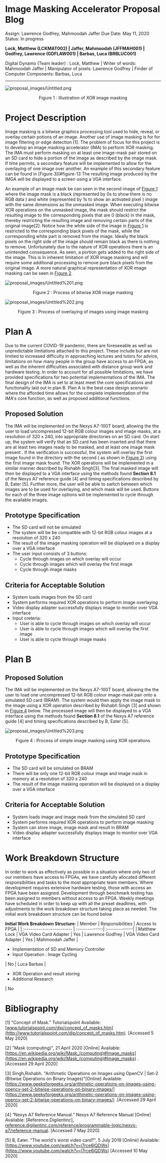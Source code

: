 # Image Masking Accelerator Proposal Blog

Assign: Lawrence Godfrey, Mahmoodah Jaffer
Due Date: May 11, 2020
Status: In progress

**Lock, Matthew (LCKMAT002) | Jaffer, Mahmoodah (JFFMAH001) | Godfrey, Lawrence (GDFLAW001) | Barbas, Luca (BRBLUC001)**

Digital Dynamo (Team leader) : Lock, Matthew | Writer of words: Mahmoodah Jaffer | Manipulator of pixels: Lawrence Godfrey |  Finder of Computer Components: Barbas, Luca

---

<a name="figure-1">![proposal_images/Untitled.png](proposal_images/banner.png)

</a><div align="center"> Figure 1 : Illustration of XOR image masking</div>

# Project Description

Image masking is a bitwise graphics processing tool used to hide, reveal, or overlay certain potions of an image. Another use of image masking is for for image filtering or edge detection [1]. The problem of focus for this project is to develop an image masking accelerator (IMA) to perform XOR masking. The IMA must perform masking on at least one image-mask pair stored on an SD card to hide a portion of the image as described by the image mask. If time permits, a secondary feature will be implemented to allow for the overlaying of one image over another. An  example of this secondary feature can be found in [Figure 3](#figure-13  The resulting image produced by the IMGA will be displayed to a screen using a VGA interface.

An example of an image mask be can seen in the second image of [Figure 1](#figure-1) where the image mask is a black (represented by 0s to show there is no RGB data ) and white (represented by 1s to show an activated pixel ) image with the same dimensions as the unmasked image. When executing bitwise XOR operations on the unmasked image, the mask should restrict the resulting image to the corresponding pixels that are 0 (black) in the mask, thereby restricting the resulting image and removing certain parts of the original image[2]. Notice how the white side of the image in [Figure 1](#figure-1) is restricted to the corresponding black pixels of the mask, while the corresponding white part is removed from the image. Ideally the black pixels on the right side of the image should remain black as there is nothing to remove. Unfortunately due to the nature of XOR operations there is an unintended consequence. As seen, a portion gets added to the right side of the image. This is in inherent limitation of XOR image masking and will require some additional processing to remove pure black pixels from the original image.  A more natural graphical representation of XOR image masking can be seen in [Figure 2](#figure-2).

<a name="figure-2">![proposal_images/Untitled%201.png](proposal_images/Untitled%201.png)

<div align="center"> Figure 2 : Process of bitwise XOR image masking</div>

<a name="figure-3">![proposal_images/Untitled%202.png](proposal_images/Untitled%202.png)

<div align="center"> Figure 3 : Process of overlaying of images using image masking</div>

# Plan A

Due to the current COVID-19 pandemic, there are foreseeable as well as unpredictable limitations attached to this project. These include but are not limited to increased difficulty in approaching lectures and tutors for advice, limitations on how many people in the group have access to an FPGA, as well as the inherent difficulties associated with distance group work and hardware testing. In order to account for all possible limitations, we have provided specifications for two potential implementations of the IMA. The final design of the IMA is set to at least meet the core specifications and functionality laid out in plan B. Plan A is the best case design scenario where the afforded time allows for the complete implementation of the IMA's core function, as well as proposed  additional functions. 

## Proposed Solution

The IMA will be implemented on the Nexys A7-100T board, allowing the the user to load uncompressed 12-bit RGB colour images and image masks, at a resolution of 320 x 240, into appropriate directories on an SD card. On start up, the system will verify that an SD card has been inserted and that there are at least two images ready to be masked, and at least one image mask present . If the verification is successful, the system will overlay the first image found in the directory with the second ( as shown in [Figure 3](#figure-3)) using the first image mask found. The XOR operations will be implemented in a similar manner described by Rishabh Singh[3]. The final masked image will then be displayed to a VGA interface using the methods found **Section 8.1** of the Nexys A7 reference guide [4] and timing specifications described by B, Eater [5]. Further more, the user will be able to switch between which images are to be used for overlaying, and which mask will be used. Buttons for each of the three image options will be implemented to cycle through the available images.

## Prototype Specification

- The SD card will not be simulated
- The system will be be compatible with 12-bit RGB colour images at a resolution of 320 x 240
- The result of the image masking operation will be displayed on a display over a VGA interface
- The user input consists of 3 buttons:
    - Cycle through images on which overlay will occur
    - Cycle through images which will overlay the first image
    - Cycle through image masks

 

## Criteria for Acceptable Solution

- System loads images from the SD card
- System performs required XOR operations to perform image overlaying
- Video display adapter successfully displays image to monitor over VGA interface
- Input creteria:
    - User is able to cycle through images on which overlay will occur
    - User is able to cycle through images which will overlay the first image
    - User is able to cycle through image masks

# Plan B

## Proposed Solution

The IMA will be implemented on the Nexys A7-100T board, allowing the the user to load one uncompressed 12-bit RGB colour image-mask pair onto a simulated SD card (BRAM). The system would then apply the image mask to the image using a XOR operation described by Rishabh Singh [3] and shown in [Figure 4](#figure-4) below. The processed image will then be displayed to a VGA interface using the methods found **Section 8.1** of the Nexys A7 reference guide [4] and timing specifications described by B, Eater [5].

<a name="figure-4">![proposal_images/Untitled%203.png](proposal_images/Untitled%203.png)

<div align="center"> Figure 4 : Process of simple image masking using XOR operations</div>

## Prototype Specification

- The SD card will be simulated on BRAM
- There will be only one 12-bit RGB colour image and image mask in memory  at a resolution of 320 x 240
- The result of the image masking operation will be displayed on a display over a VGA interface

## Criteria for Acceptable Solution

- System loads image and image mask from the simulated SD card
- System performs required XOR operations to perform image masking
- System can store image, image mask and result in BRAM
- Video display adapter successfully displays image to monitor over VGA interface

# Work Breakdown Structure

In order to work as effectively as possible in a situation where only two of our members have access to FPGAs, we have carefully allocated different responsibilities and tasks to the most appropriate team members. Where development requires extensive hardware testing, those with access an FPGA have been assigned. Development through benchmark testing has been assigned to members without access to an FPGA. Weekly meetings have scheduled in order to keep up with all the preset deadlines, with adjustments to the work breakdown structure taking place as needed. The initial work breakdown structure can be found below

**Initial Work Breakdown Structure**:
| Member                 | Responsibilities   |	Access to FPGA | 
| :------------------------ | :-------------| :-------------|
| Matthew Lock           | VGA Video Card Adapter | Yes
| Lawrence Godfrey       | VGA Video Card Adapter | Yes
| Mahmoodah Jaffer       | <ul><li>Implementation of SD and Memory Controller</li><li>Input Operation : Image Cycling</li></ul>| No
| Luca Barbas       | <ul><li>XOR Operation and result storing</li><li>Additional Research</li></ul>| No


# Bibliography

[1] “Concept of Mask.” Tutorialspoint Available:  [www.tutorialspoint.com/dip/concept_of_masks.htm](http://www.tutorialspoint.com/dip/concept_of_masks.htm). [Accessed 5 May 2020]

[2] "Mask (computing)", 21 April 2020 [Online] Available: [https://en.wikipedia.org/wiki/Mask_(computing)#Image_masks](https://en.wikipedia.org/wiki/Mask_(computing)#Image_masks) . [Accessed 29 April 2020]

[3] Singh,Rishabh. "Arithmetic Operations on Images using OpenCV | Set-2 (Bitwise Operations on Binary Images)"[Online] Available: [https://www.geeksforgeeks.org/arithmetic-operations-on-images-using-opencv-set-2-bitwise-operations-on-binary-images/](https://www.geeksforgeeks.org/arithmetic-operations-on-images-using-opencv-set-2-bitwise-operations-on-binary-images/) .[Accessed 29 April 2020]

[4] “Nexys A7 Reference Manual.” Nexys A7 Reference Manual [Online] Available: [Reference.Digilentinc], [reference.digilentinc.com/reference/programmable-logic/nexys-a7/reference-manual](http://reference.digilentinc.com/reference/programmable-logic/nexys-a7/reference-manual). [Accessed 7 May 2020]

[5] B, Eater. "The world's worst video card?", 5 July 2019 [Online] Available: [https://www.youtube.com/watch?v=l7rce6IQDWs](https://www.youtube.com/watch?v=l7rce6IQDWs) [Accessed 10 May 2020]
